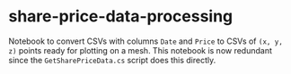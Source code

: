 # share-price-data-processing

Notebook to convert CSVs with columns `Date` and `Price` to CSVs of `(x, y, z)` points ready for plotting on a mesh. This notebook is now redundant since the `GetSharePriceData.cs` script does this directly.

